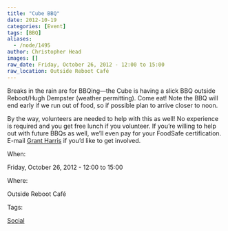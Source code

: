 ```yaml
---
title: "Cube BBQ"
date: 2012-10-19
categories: [Event]
tags: [BBQ]
aliases:
  - /node/1495
author: Christopher Head
images: []
raw_date: Friday, October 26, 2012 - 12:00 to 15:00
raw_location: Outside Reboot Café
---
```


Breaks in the rain are for BBQing—the Cube is having a slick BBQ outside Reboot/Hugh Dempster (weather permitting). Come eat! Note the BBQ will end early if we run out of food, so if possible plan to arrive closer to noon.

By the way, volunteers are needed to help with this as well! No experience is required and you get free lunch if you volunteer. If you’re willing to help out with
future BBQs as well, we’ll even pay for your FoodSafe certification. E-mail [Grant Harris](/cdn-cgi/l/email-protection#f1878182b185999492849394df9290) if you’d like to get involved.

When: 

Friday, October 26, 2012 - 12:00 to 15:00

Where: 

Outside Reboot Café

Tags: 

[Social](/social)
